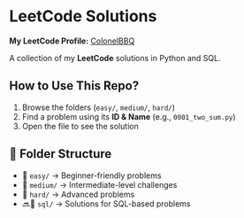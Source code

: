 # LeetCode Solutions

**My LeetCode Profile:** [ColonelBBQ](https://leetcode.com/u/ColonelBBQ/)

A collection of my **LeetCode** solutions in Python and SQL.

## How to Use This Repo?
1. Browse the folders (`easy/`, `medium/`, `hard/`)
2. Find a problem using its **ID & Name** (e.g., `0001_two_sum.py`)
3. Open the file to see the solution

## 📂 Folder Structure
- 📂 `easy/` → Beginner-friendly problems  
- 📂 `medium/` → Intermediate-level challenges  
- 📂 `hard/` → Advanced problems  
- 🔜📂 `sql/` → Solutions for SQL-based problems  
